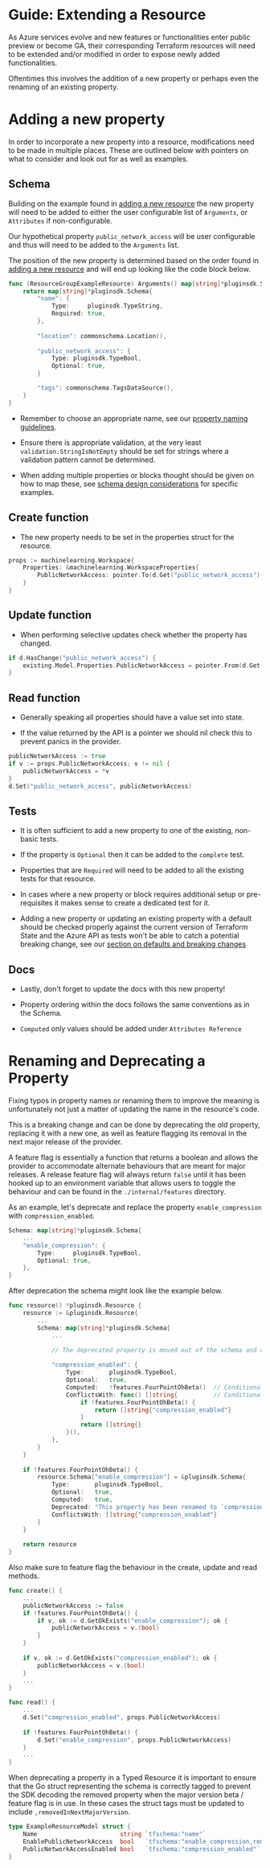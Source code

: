 # Guide: Extending a Resource

As Azure services evolve and new features or functionalities enter public preview or become GA, their corresponding Terraform resources will need to be extended and/or modified in order to expose newly added functionalities.

Oftentimes this involves the addition of a new property or perhaps even the renaming of an existing property.

# Adding a new property

In order to incorporate a new property into a resource, modifications need to be made in multiple places. These are outlined below with pointers on what to consider and look out for as well as examples.

## Schema

Building on the example found in [adding a new resource](guide-new-resource.md) the new property will need to be added to either the user configurable list of `Arguments`, or `Attributes` if non-configurable.

Our hypothetical property `public_network_access` will be user configurable and thus will need to be added to the `Arguments` list.

The position of the new property is determined based on the order found in [adding a new resource](guide-new-resource.md#step-3-scaffold-an-emptynew-resource) and will end up looking like the code block below.

```go
func (ResourceGroupExampleResource) Arguments() map[string]*pluginsdk.Schema {
	return map[string]*pluginsdk.Schema{
		"name": {
			Type:     pluginsdk.TypeString,
			Required: true,
		},
		
		"location": commonschema.Location(),
		
		"public_network_access": {
			Type: pluginsdk.TypeBool,
			Optional: true,
        }       

		"tags": commonschema.TagsDataSource(),
	}
}
```

* Remember to choose an appropriate name, see our [property naming guidelines](reference-naming.md).

* Ensure there is appropriate validation, at the very least `validation.StringIsNotEmpty` should be set for strings where a validation pattern cannot be determined.

* When adding multiple properties or blocks thought should be given on how to map these, see [schema design considerations](schema-design-considerations.md) for specific examples. 

## Create function

* The new property needs to be set in the properties struct for the resource.

```go
props := machinelearning.Workspace{
	Properties: &machinelearning.WorkspaceProperties{
		PublicNetworkAccess: pointer.To(d.Get("public_network_access").(bool))
    }
}
```

## Update function

* When performing selective updates check whether the property has changed.

```go
if d.HasChange("public_network_access") {
	existing.Model.Properties.PublicNetworkAccess = pointer.From(d.Get("public_network_access").(bool))
}
```

## Read function

* Generally speaking all properties should have a value set into state.

* If the value returned by the API is a pointer we should nil check this to prevent panics in the provider.

```go
publicNetworkAccess := true
if v := props.PublicNetworkAccess; v != nil {
	publicNetworkAccess = *v
}
d.Set("public_network_access", publicNetworkAccess)
```

## Tests

* It is often sufficient to add a new property to one of the existing, non-basic tests.

* If the property is `Optional` then it can be added to the `complete` test.

* Properties that are `Required` will need to be added to all the existing tests for that resource.

* In cases where a new property or block requires additional setup or pre-requisites it makes sense to create a dedicated test for it.

* Adding a new property or updating an existing property with a default should be checked properly against the current version of Terraform State and the Azure API as tests won't be able to catch a potential breaking change, see our [section on defaults and breaking changes](guide-breaking-changes.md)

## Docs

* Lastly, don't forget to update the docs with this new property!

* Property ordering within the docs follows the same conventions as in the Schema.

* `Computed` only values should be added under `Attributes Reference`

# Renaming and Deprecating a Property

Fixing typos in property names or renaming them to improve the meaning is unfortunately not just a matter of updating the name in the resource's code.

This is a breaking change and can be done by deprecating the old property, replacing it with a new one, as well as feature flagging its removal in the next major release of the provider.

A feature flag is essentially a function that returns a boolean and allows the provider to accommodate alternate behaviours that are meant for major releases. A release feature flag will always return `false` until it has been hooked up to an environment variable that allows users to toggle the behaviour and can be found in the `./internal/features` directory.

As an example, let's deprecate and replace the property `enable_compression` with `compression_enabled`.

```go
Schema: map[string]*pluginsdk.Schema{
    ...
    "enable_compression": {
        Type:     pluginsdk.TypeBool,
        Optional: true,
    },
}
```

After deprecation the schema might look like the example below.

```go
func resource() *pluginsdk.Resource {
    resource := &pluginsdk.Resource{
        ...
        Schema: map[string]*pluginsdk.Schema{
        	...

            // The deprecated property is moved out of the schema and conditionally added back via the feature flag
        	
            "compression_enabled": {
                Type:       pluginsdk.TypeBool,
                Optional:   true,
                Computed:   !features.FourPointOhBeta()  // Conditionally computed to avoid diffs when both properties are set into state
                ConflictsWith: func() []string{          // Conditionally conflict with the deprecated property which will no longer exist in the next major release
                	if !features.FourPointOhBeta() {
                		return []string{"compression_enabled"}
                    }      
                    return []string{}
                }(),       
            },
        }
    }
    
    if !features.FourPointOhBeta() {
    	resource.Schema["enable_compression"] = &pluginsdk.Schema{
            Type:       pluginsdk.TypeBool,
            Optional:   true,
            Computed:   true,
            Deprecated: "This property has been renamed to `compression_enabled` and will be removed in v4.0 of the provider",
            ConflictsWith: []string{"compression_enabled"}
        }   
    }
    
    return resource
}
```

Also make sure to feature flag the behaviour in the create, update and read methods.

```go
func create() {
	...
	publicNetworkAccess := false
	if !features.FourPointOhBeta() {
		if v, ok := d.GetOkExists("enable_compression"); ok {
			publicNetworkAccess = v.(bool)
		}       
    }
    
    if v, ok := d.GetOkExists("compression_enabled"); ok {
        publicNetworkAccess = v.(bool)
    }
	...
}

func read() {
	...
	d.Set("compression_enabled", props.PublicNetworkAccess)
	
	if !features.FourPointOhBeta() {
		d.Set("enable_compression", props.PublicNetworkAccess)
    }   
	...
}
```

When deprecating a property in a Typed Resource it is important to ensure that the Go struct representing the schema is correctly tagged to prevent the SDK decoding the removed property when the major version beta / feature flag is in use. In these cases the struct tags must be updated to include `,removedInNextMajorVersion`.  

```go
type ExampleResourceModel struct {
	Name                       string `tfschema:"name"`
	EnablePublicNetworkAccess  bool   `tfschema:"enable_compression,removedInNextMajorVersion"`
	PublicNetworkAccessEnabled bool   `tfschema:"compression_enabled"`
}
```